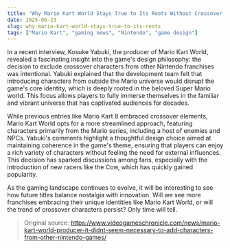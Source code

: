 ```yaml
---
title: "Why Mario Kart World Stays True to Its Roots Without Crossover Characters"
date: 2025-06-23
slug: why-mario-kart-world-stays-true-to-its-roots
tags: ["Mario Kart", "gaming news", "Nintendo", "game design"]
---
```


In a recent interview, Kosuke Yabuki, the producer of Mario Kart World, revealed a fascinating insight into the game's design philosophy: the decision to exclude crossover characters from other Nintendo franchises was intentional. Yabuki explained that the development team felt that introducing characters from outside the Mario universe would disrupt the game's core identity, which is deeply rooted in the beloved Super Mario world. This focus allows players to fully immerse themselves in the familiar and vibrant universe that has captivated audiences for decades.

While previous entries like Mario Kart 8 embraced crossover elements, Mario Kart World opts for a more streamlined approach, featuring characters primarily from the Mario series, including a host of enemies and NPCs. Yabuki's comments highlight a thoughtful design choice aimed at maintaining coherence in the game's theme, ensuring that players can enjoy a rich variety of characters without feeling the need for external influences. This decision has sparked discussions among fans, especially with the introduction of new racers like the Cow, which has quickly gained popularity.

As the gaming landscape continues to evolve, it will be interesting to see how future titles balance nostalgia with innovation. Will we see more franchises embracing their unique identities like Mario Kart World, or will the trend of crossover characters persist? Only time will tell.

> Original source: https://www.videogameschronicle.com/news/mario-kart-world-producer-it-didnt-seem-necessary-to-add-characters-from-other-nintendo-games/